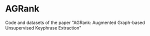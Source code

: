 # AGRank
Code and datasets of the paper "AGRank: Augmented Graph-based Unsupervised Keyphrase Extraction"
